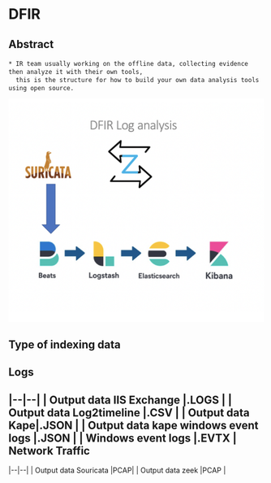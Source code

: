 
DFIR 
===========

Abstract
--------
    * IR team usually working on the offline data, collecting evidence then analyze it with their own tools,
      this is the structure for how to build your own data analysis tools using open source.

![alt text](https://github.com/Maboalenen/DFIR/blob/main/DFIR.jpg?raw=true)

Type of indexing data 
--------------
Logs
---------
|--|--|
| Output data IIS Exchange |.LOGS |
| Output data Log2timeline |.CSV |
|	Output data Kape|.JSON |
|	Output data kape windows event logs |.JSON |
|	Windows event logs |.EVTX |
Network Traffic
--------
|--|--|
|	Output data Souricata  |PCAP|
|	Output data zeek |PCAP |


